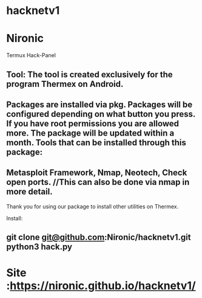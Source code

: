 # hacknetv1
# Nironic

Termux Hack-Panel

Tool:
The tool is created exclusively for the program Thermex on Android.
----------------------------------------------------------------------------------------
Packages are installed via pkg.
Packages will be configured depending on what button you press.
If you have root permissions you are allowed more. 
The package will be updated within a month.
Tools that can be installed through this package:
----------------------------------------------------------------------------------------
Metasploit Framework,
Nmap,
Neotech,
Check open ports. //This can also be done via nmap in more detail.
----------------------------------------------------------------------------------------
Thank you for using our package to install other utilities on Thermex.

Install:

git clone git@github.com:Nironic/hacknetv1.git
python3 hack.py
----------------------------------------------------------------------------------------

# Site :https://nironic.github.io/hacknetv1/
